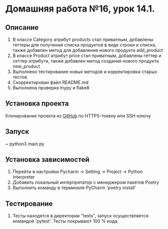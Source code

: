 # Домашняя работа №16, урок 14.1.

## Описание
1. В классе Category атрибут products стал приватным, добавлены геттеры для получения списка продуктов в виде строки и списка, также добавлен метод для добавления нового продукта add_product
2. В классе Product атрибут price стал приватным, добавлены геттер и сеттер атрибута, также добавлен метод создания нового продукта new_product
3. Выполнено тестирование новых методов и корректировка старых тестов
4. Скорректирован файл README.md 
5. Выполнена проверка mypy и flake8

## Установка проекта
Клонирование проекта из [GitHub](https://github.com/yolarus/homework_14_2) по HTTPS-токену или SSH-ключу

## Запуск
~ python3 main.py

## Установка зависимостей
1. Перейти в настройки Pycharm -> Setting -> Project -> Python Interpreter 
2. Добавить локальный интерпретатор с менеджером пакетов Poetry
3. Выполнить команду в терминале PyCharm 'poetry install'

## Тестирование
1. Тесты находятся в директории "tests", запуск осуществляется командой
'pytest'. Тесты покрывают 100 % кода. 